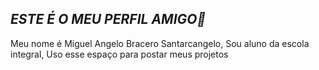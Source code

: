 ## *ESTE É O MEU PERFIL AMIGO🖖*
Meu nome é Miguel Angelo Bracero Santarcangelo,
Sou aluno da escola integral,
Uso esse espaço para postar meus projetos
<!--
**miguelangelo2007/miguelangelo2007** is a ✨ _special_ ✨ repository because its `README.md` (this file) appears on your GitHub profile.

Here are some ideas to get you started:

- 🔭 I’m currently working on ...
- 🌱 I’m currently learning ...
- 👯 I’m looking to collaborate on ...
- 🤔 I’m looking for help with ...
- 💬 Ask me about ...
- 📫 How to reach me: ...
- 😄 Pronouns: ...
- ⚡ Fun fact: ...
-->
